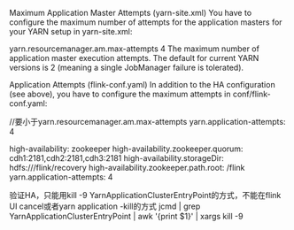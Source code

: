 
Maximum Application Master Attempts (yarn-site.xml)
You have to configure the maximum number of attempts for the application masters for your YARN setup in yarn-site.xml:

<property>
  <name>yarn.resourcemanager.am.max-attempts</name>
  <value>4</value>
  <description>
    The maximum number of application master execution attempts.
  </description>
</property>
The default for current YARN versions is 2 (meaning a single JobManager failure is tolerated).

Application Attempts (flink-conf.yaml)
In addition to the HA configuration (see above), you have to configure the maximum attempts in conf/flink-conf.yaml:

//要小于yarn.resourcemanager.am.max-attempts
yarn.application-attempts: 4 



high-availability: zookeeper
high-availability.zookeeper.quorum: cdh1:2181,cdh2:2181,cdh3:2181
high-availability.storageDir: hdfs:///flink/recovery
high-availability.zookeeper.path.root: /flink
yarn.application-attempts: 4


验证HA，只能用kill -9 YarnApplicationClusterEntryPoint的方式，不能在flink UI cancel或者yarn application -kill的方式
jcmd | grep YarnApplicationClusterEntryPoint | awk '{print $1}' | xargs kill -9


